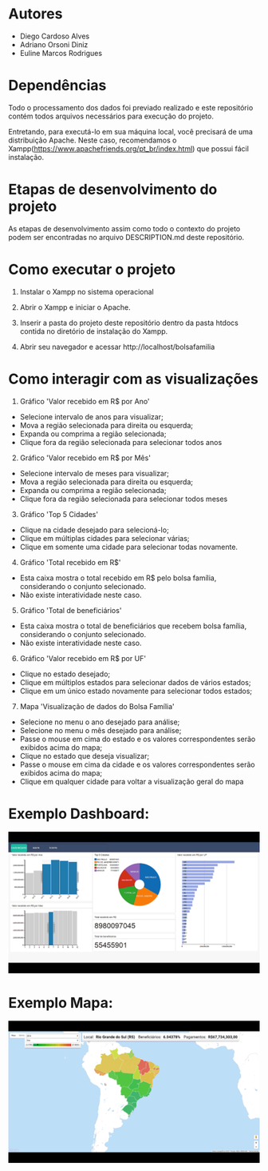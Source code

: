 # Autores

- Diego Cardoso Alves
- Adriano Orsoni Diniz
- Euline Marcos Rodrigues

# Dependências

Todo o processamento dos dados foi previado realizado e este repositório contém todos arquivos necessários para execução do projeto.

Entretando, para executá-lo em sua máquina local, você precisará de uma distribuição Apache. Neste caso, recomendamos o Xampp(https://www.apachefriends.org/pt_br/index.html) que possui fácil instalação.

# Etapas de desenvolvimento do projeto

As etapas de desenvolvimento assim como todo o contexto do projeto podem ser encontradas no arquivo DESCRIPTION.md deste repositório.

# Como executar o projeto

1. Instalar o Xampp no sistema operacional

2. Abrir o Xampp e iniciar o Apache.

3. Inserir a pasta do projeto deste repositório dentro da pasta htdocs contida no diretório de instalação do Xampp.

4. Abrir seu navegador e acessar http://localhost/bolsafamilia

# Como interagir com as visualizações

1. Gráfico 'Valor recebido em R$ por Ano'
- Selecione intervalo de anos para visualizar;
- Mova a região selecionada para direita ou esquerda;
- Expanda ou comprima a região selecionada;
- Clique fora da região selecionada para selecionar todos anos

2. Gráfico 'Valor recebido em R$ por Mês'
- Selecione intervalo de meses para visualizar;
- Mova a região selecionada para direita ou esquerda;
- Expanda ou comprima a região selecionada;
- Clique fora da região selecionada para selecionar todos meses

3. Gráfico 'Top 5 Cidades'
- Clique na cidade desejado para selecioná-lo;
- Clique em múltiplas cidades para selecionar várias;
- Clique em somente uma cidade para selecionar todas novamente.

4. Gráfico 'Total recebido em R$'
- Esta caixa mostra o total recebido em R$ pelo bolsa família, considerando o conjunto selecionado.
- Não existe interatividade neste caso.

5. Gráfico 'Total de beneficiários'
- Esta caixa mostra o total de beneficiários que recebem bolsa família, considerando o conjunto selecionado.
- Não existe interatividade neste caso.

6. Gráfico 'Valor recebido em R$ por UF'
- Clique no estado desejado;
- Clique em múltiplos estados para selecionar dados de vários estados;
- Clique em um único estado novamente para selecionar todos estados;

7. Mapa 'Visualização de dados do Bolsa Família'
- Selecione no menu o ano desejado para análise;
- Selecione no menu o mês desejado para análise;
- Passe o mouse em cima do estado e os valores correspondentes serão exibidos acima do mapa;
- Clique no estado que deseja visualizar;
- Passe o mouse em cima da cidade e os valores correspondentes serão exibidos acima do mapa;
- Clique em qualquer cidade para voltar a visualização geral do mapa

# Exemplo Dashboard:

![Alt text](static/img/dashboard.gif?raw=true "Visualizacao de Dados do Bolsa Familia")

# Exemplo Mapa:

![Alt text](static/img/mapa.gif?raw=true "Visualizacao de Dados do Bolsa Familia")

